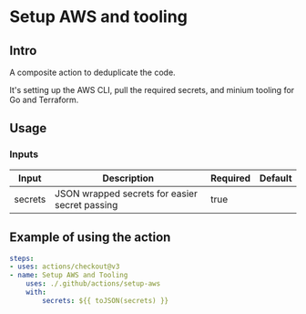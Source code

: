 # Setup AWS and tooling

## Intro

A composite action to deduplicate the code.

It's setting up the AWS CLI, pull the required secrets, and minium tooling for Go and Terraform.

## Usage

### Inputs

| Input | Description | Required | Default |
|-------|-------------|----------|---------|
| secrets | JSON wrapped secrets for easier secret passing | true |         |

## Example of using the action

```yaml
steps:
- uses: actions/checkout@v3
- name: Setup AWS and Tooling
    uses: ./.github/actions/setup-aws
    with:
        secrets: ${{ toJSON(secrets) }}
```
